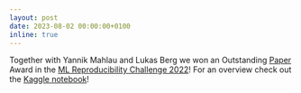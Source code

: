 ```yaml
---
layout: post
date: 2023-08-02 00:00:00+0100
inline: true
---
```


Together with Yannik Mahlau and Lukas Berg we won an Outstanding [Paper](https://zenodo.org/record/8173753) Award in the [ML Reproducibility Challenge 2022](https://www.kaggle.com/reproducibility-challenge-2022)! For an overview check out the [Kaggle notebook](https://www.kaggle.com/code/yannikmahlau/subgraphx)!